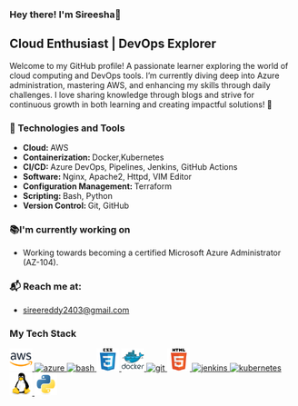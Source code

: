 ### Hey there! I'm Sireesha🫶
## Cloud Enthusiast | DevOps Explorer

<p>Welcome to my GitHub profile! A passionate learner exploring the world of cloud computing and DevOps tools.
I’m currently diving deep into Azure administration, mastering AWS, and enhancing my skills through daily challenges.
I love sharing knowledge through blogs and strive for continuous growth in both learning and creating impactful solutions! 🚀 </p>

<div>
  <h3>🔧 Technologies and Tools</h3>
  <ul>
    <li><strong>Cloud: </strong>AWS</li>
    <li><strong>Containerization: </strong> Docker,Kubernetes</li>
    <li><strong>CI/CD: </strong>Azure DevOps, Pipelines, Jenkins, GitHub Actions</a></li>
    <li><strong>Software: </strong>Nginx, Apache2, Httpd, VIM Editor</a></li>
    <li><strong>Configuration Management: </strong>Terraform</li>
    <li><strong>Scripting: </strong>Bash, Python</li>
    <li><strong>Version Control: </strong>Git, GitHub</li>
  </ul>
</div>

<h3> 📚I'm currently working on</h3>
<ul>
  <li>Working towards becoming a certified Microsoft Azure Administrator (AZ-104).</li>
</ul>

<div>
  <h3>📬 Reach me at:</h3>
  <ul>
    <li><a href="mailto:sireereddy2403@gmail.com">
    sireereddy2403@gmail.com
   </a></li>
  </ul>
</div>




<h3 align="left">My Tech Stack</h3>
<p align="left"> <a href="https://aws.amazon.com" target="_blank" rel="noreferrer"> <img src="https://raw.githubusercontent.com/devicons/devicon/master/icons/amazonwebservices/amazonwebservices-original-wordmark.svg" alt="aws" width="40" height="40"/> </a> <a href="https://azure.microsoft.com/en-in/" target="_blank" rel="noreferrer"> <img src="https://www.vectorlogo.zone/logos/microsoft_azure/microsoft_azure-icon.svg" alt="azure" width="40" height="40"/> </a> <a href="https://www.gnu.org/software/bash/" target="_blank" rel="noreferrer"> <img src="https://www.vectorlogo.zone/logos/gnu_bash/gnu_bash-icon.svg" alt="bash" width="40" height="40"/> </a> <a href="https://www.w3schools.com/css/" target="_blank" rel="noreferrer"> <img src="https://raw.githubusercontent.com/devicons/devicon/master/icons/css3/css3-original-wordmark.svg" alt="css3" width="40" height="40"/> </a> <a href="https://www.docker.com/" target="_blank" rel="noreferrer"> <img src="https://raw.githubusercontent.com/devicons/devicon/master/icons/docker/docker-original-wordmark.svg" alt="docker" width="40" height="40"/> </a> <a href="https://git-scm.com/" target="_blank" rel="noreferrer"> <img src="https://www.vectorlogo.zone/logos/git-scm/git-scm-icon.svg" alt="git" width="40" height="40"/> </a> <a href="https://www.w3.org/html/" target="_blank" rel="noreferrer"> <img src="https://raw.githubusercontent.com/devicons/devicon/master/icons/html5/html5-original-wordmark.svg" alt="html5" width="40" height="40"/> </a> <a href="https://www.jenkins.io" target="_blank" rel="noreferrer"> <img src="https://www.vectorlogo.zone/logos/jenkins/jenkins-icon.svg" alt="jenkins" width="40" height="40"/> </a> <a href="https://kubernetes.io" target="_blank" rel="noreferrer"> <img src="https://www.vectorlogo.zone/logos/kubernetes/kubernetes-icon.svg" alt="kubernetes" width="40" height="40"/> </a> <a href="https://www.linux.org/" target="_blank" rel="noreferrer"> <img src="https://raw.githubusercontent.com/devicons/devicon/master/icons/linux/linux-original.svg" alt="linux" width="40" height="40"/> </a> <a href="https://www.python.org" target="_blank" rel="noreferrer"> <img src="https://raw.githubusercontent.com/devicons/devicon/master/icons/python/python-original.svg" alt="python" width="40" height="40"/> </a> </p>
